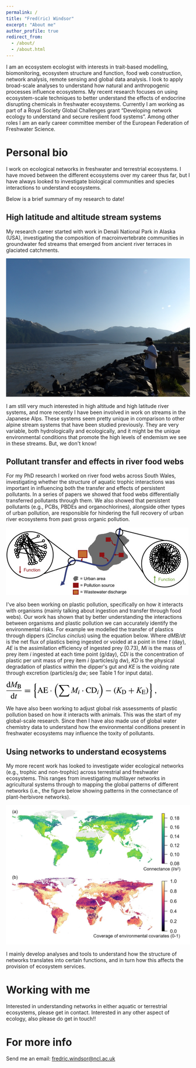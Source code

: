 ```yaml
---
permalink: /
title: "Fred(ric) Windsor"
excerpt: "About me"
author_profile: true
redirect_from: 
  - /about/
  - /about.html
---
```


I am an ecosystem ecologist with interests in trait-based modelling, biomonitoring, ecosystem structure and function, food web construction, network analysis, remote sensing and global data analysis. I look to apply broad-scale analyses to understand how natural and anthropogenic processes influence ecosystems. My recent research focuses on using ecosystem-scale techniques to better understand the effects of endocrine disrupting chemicals in freshwater ecosystems. Currently I am working as part of a Royal Society Global Challenges grant “Developing network ecology to understand and secure resilient food systems”. Among other roles I am an early career committee member of the European Federation of Freshwater Science.

Personal bio
======

I work on ecological networks in freshwater and terrestrial ecosystems. I have moved between the different ecosystems over my career thus far, but I have always looked to investigate biological communities and species interactions to understand ecosystems.

Below is a brief summary of my research to date!

High latitude and altitude stream systems
-----

My research career started with work in Denali National Park in Alaska (USA), investigating the composition of macroinvertebrate communities in groundwater fed streams that emerged from ancient river terraces in glaciated catchments.

!["An Alaskan estuary"](images/Alaska_FMW.JPG)

I am still very much interested in high altitude and high latitude river systems, and more recently I have been involved in work on streams in the Japanese Alps. These systems seem pretty unique in comparison to other alpine stream systems that have been studied previously. They are very variable, both hydrologically and ecologically, and it might be the unique environmental conditions that promote the high levels of endemism we see in these streams. But, we don't know! 

Pollutant transfer and effects in river food webs
-----
For my PhD research I worked on river food webs across South Wales, investigating whether the structure of aquatic trophic interactions was important in influencing both the transfer and effects of persistent pollutants. In a series of papers we showed that food webs differentially transferred pollutants through them. We also showed that persistent pollutants (e.g., PCBs, PBDEs and organochlorines), alongside other types of urban pollution, are responsible for hindering the full recovery of urban river ecosystems from past gross organic pollution.

!["Summary of PhD research"](images/pollution_summary.jpg)

I've also been working on plastic pollution, specifically on how it interacts with organisms (mainly talking about ingestion and transfer through food webs). Our work has shown that by better understanding the interactions between organisms and plastic pollution we can accurately identify the environmental risks. For example we modelled the transfer of plastics through dippers (<i>Cinclus cinclus</i>) using the equation below. Where <i>dMB/dt</i> is the net flux of plastics being ingested or voided at a point in time <i>t</i> (day), <i>AE</i> is the assimilation efficiency of ingested prey (0.73), <i>Mi</i> is the mass of prey item <i>i</i> ingested at each time point (g/day), <i>CDi</i> is the concentration of plastic per unit mass of prey item <i>i</i> (particles/g dw), <i>KD</i> is the physical degradation of plastics within the dipper's gut and <i>KE</i> is the voiding rate through excretion (particles/g dw; see Table 1 for input data).

!["Plastic mass flux equation"](images/plastic_equation.png)

We have also been working to adjust global risk assessments of plastic pollution based on how it interacts with animals. This was the start of my global-scale research. Since then I have also made use of global water chemistry data to understand how the environmental conditions present in freshwater ecosystems may influence the toxity of pollutants.

Using networks to understand ecosystems
-----
My more recent work has looked to investigate wider ecological networks (e.g., trophic and non-trophic) across terrestrial and freshwater ecosystems. This ranges from investigating multilayer networks in agricultural systems through to mapping the global patterns of different networks (i.e., the figure below showing patterns in the connectance of plant-herbivore networks). 

!["Global map of plant-herbivore networks"](images/FigureB1b.jpg)

I mainly develop analyses and tools to understand how the structure of networks translates into certain functions, and in turn how this affects the provision of ecosystem services.

Working with me
======
Interested in understanding networks in either aquatic or terrestrial ecosystems, please get in contact. Interested in any other aspect of ecology, also please do get in touch!! 

For more info
======
Send me an email: fredric.windsor@ncl.ac.uk
